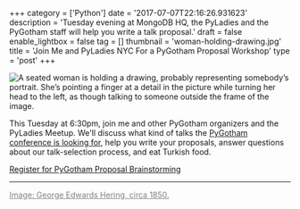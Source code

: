 +++
category = ['Python']
date = '2017-07-07T22:16:26.931623'
description = 'Tuesday evening at MongoDB HQ, the PyLadies and the PyGotham staff will help you write a talk proposal.'
draft = false
enable_lightbox = false
tag = []
thumbnail = 'woman-holding-drawing.jpg'
title = 'Join Me and PyLadies NYC For a PyGotham Proposal Workshop'
type = 'post'
+++

![A seated woman is holding a drawing, probably representing somebody’s portrait. She’s pointing a finger at a detail in the picture while turning her head to the left, as though talking to someone outside the frame of the image.](woman-holding-drawing.jpg)

This Tuesday at 6:30pm, join me and other PyGotham organizers and the PyLadies Meetup. We'll discuss what kind of talks the [PyGotham conference is looking for](https://www.papercall.io/pygotham-2017), help you write your proposals, answer questions about our talk-selection process, and eat Turkish food.

[Register for PyGotham Proposal Brainstorming](https://www.meetup.com/NYC-PyLadies/events/241388264/)

***

<a style="color: gray" href="http://www.oldbookillustrations.com/illustrations/woman-holding-drawing/">Image: George Edwards Hering, circa 1850.</a>
